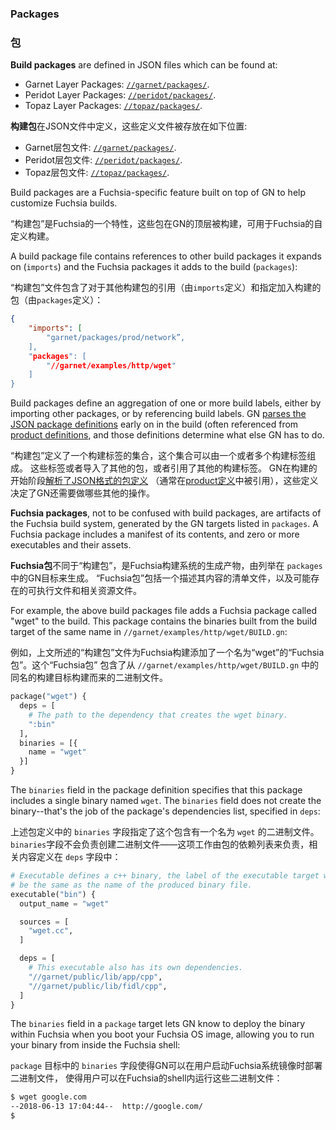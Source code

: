 ### Packages

### 包

**Build packages** are defined in JSON files which can be found at:

* Garnet Layer Packages: [`//garnet/packages/`][garnet-packages-source].
* Peridot Layer Packages: [`//peridot/packages/`][peridot-packages-source].
* Topaz Layer Packages: [`//topaz/packages/`][topaz-packages-source].

**构建包**在JSON文件中定义，这些定义文件被存放在如下位置:

* Garnet层包文件: [`//garnet/packages/`][garnet-packages-source].
* Peridot层包文件: [`//peridot/packages/`][peridot-packages-source].
* Topaz层包文件: [`//topaz/packages/`][topaz-packages-source].


Build packages are a Fuchsia-specific feature built on top of GN to help
customize Fuchsia builds.

“构建包”是Fuchsia的一个特性，这些包在GN的顶层被构建，可用于Fuchsia的自定义构建。

A build package file contains references to other build packages it expands
on (`imports`) and the Fuchsia packages it adds to the build (`packages`):

“构建包”文件包含了对于其他构建包的引用（由`imports`定义）和指定加入构建的包（由`packages`定义）：

```json
{
    "imports": [
        "garnet/packages/prod/network”,
    ],
    "packages": [
        "//garnet/examples/http/wget"
    ]
}
```

Build packages define an aggregation of one or more build labels, either by
importing other packages, or by referencing build labels. GN [parses the JSON
package definitions][preprocess-build-packages-py] early on in the build
(often referenced from [product definitions][products], and those definitions
determine what else GN has to do.

“构建包”定义了一个构建标签的集合，这个集合可以由一个或者多个构建标签组成。
这些标签或者导入了其他的包，或者引用了其他的构建标签。
GN在构建的开始阶段[解析了JSON格式的包定义][preprocess-build-packages-py]
（通常在[product定义][products]中被引用），这些定义决定了GN还需要做哪些其他的操作。

**Fuchsia packages**, not to be confused with build packages, are artifacts
of the Fuchsia build system, generated by the GN targets listed in `packages`.
A Fuchsia package includes a manifest of its contents, and zero or more
executables and their assets.

**Fuchsia包**不同于“构建包”，是Fuchsia构建系统的生成产物，由列举在 `packages` 中的GN目标来生成。
“Fuchsia包”包括一个描述其内容的清单文件，以及可能存在的可执行文件和相关资源文件。

For example, the above build packages file adds a Fuchsia package called
"wget" to the build. This package contains the binaries built
from the build target of the same name in `//garnet/examples/http/wget/BUILD.gn`:

例如，上文所述的“构建包”文件为Fuchsia构建添加了一个名为“wget”的“Fuchsia包”。这个“Fuchsia包”
包含了从 `//garnet/examples/http/wget/BUILD.gn` 中的同名的构建目标构建而来的二进制文件。

```py
package("wget") {
  deps = [
    # The path to the dependency that creates the wget binary.
    ":bin"
  ],
  binaries = [{
    name = "wget"
  }]
}
```

The `binaries` field in the package definition specifies that this package
includes a single binary named `wget`. The `binaries` field does not create
the binary--that's the job of the package's dependencies list, specified in
`deps`:

上述包定义中的 `binaries` 字段指定了这个包含有一个名为 `wget` 的二进制文件。
`binaries`字段不会负责创建二进制文件——这项工作由包的依赖列表来负责，相关内容定义在 `deps` 字段中：

```py
# Executable defines a c++ binary, the label of the executable target will
# be the same as the name of the produced binary file.
executable("bin") {
  output_name = "wget"

  sources = [
    "wget.cc",
  ]

  deps = [
    # This executable also has its own dependencies.
    "//garnet/public/lib/app/cpp",
    "//garnet/public/lib/fidl/cpp",
  ]
}
```

The `binaries` field in a `package` target lets GN know to deploy the
binary within Fuchsia when you boot your Fuchsia OS image, allowing you
to run your binary from inside the Fuchsia shell:

`package` 目标中的 `binaries` 字段使得GN可以在用户启动Fuchsia系统镜像时部署二进制文件，
使得用户可以在Fuchsia的shell内运行这些二进制文件：

```bash
$ wget google.com
--2018-06-13 17:04:44--  http://google.com/
$
```

[garnet-packages-source]: https://fuchsia.googlesource.com/garnet/+/master/packages/
[peridot-packages-source]: https://fuchsia.googlesource.com/peridot/+/master/packages/
[topaz-packages-source]: https://fuchsia.googlesource.com/topaz/+/master/packages/
[preprocess-build-packages-py]: https://fuchsia.googlesource.com/build/+/master/gn/prepreprocess_build_packages.py
[products]: products.md
